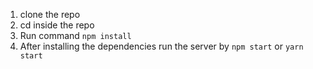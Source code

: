 1. clone the repo
2. cd inside the repo
3. Run command `npm install`
4. After installing the dependencies run the server by `npm start` or `yarn start`
